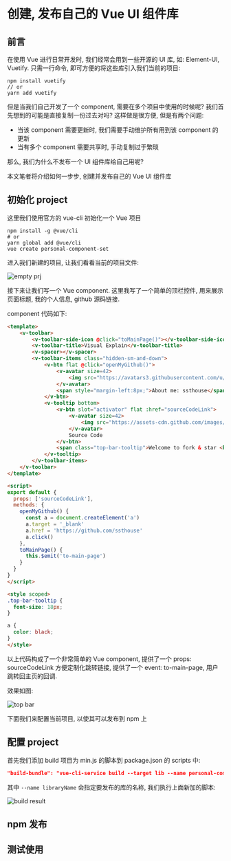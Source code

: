 # 创建, 发布自己的 Vue UI 组件库

## 前言

在使用 Vue 进行日常开发时, 我们经常会用到一些开源的 UI 库, 如: Element-UI, Vuetify. 只需一行命令, 即可方便的将这些库引入我们当前的项目:

```shell
npm install vuetify
// or
yarn add vuetify
```

但是当我们自己开发了一个 component, 需要在多个项目中使用的时候呢? 我们首先想到的可能是直接复制一份过去对吗? 这样做是很方便, 但是有两个问题:

- 当该 component 需要更新时, 我们需要手动维护所有用到该 component 的更新
- 当有多个 component 需要共享时, 手动复制过于繁琐

那么, 我们为什么不发布一个 UI 组件库给自己用呢?

本文笔者将介绍如何一步步, 创建并发布自己的 Vue UI 组件库

## 初始化 project

这里我们使用官方的 vue-cli 初始化一个 Vue 项目

```shell
npm install -g @vue/cli
# or
yarn global add @vue/cli
vue create personal-component-set
```

进入我们新建的项目, 让我们看看当前的项目文件:

![empty prj](https://raw.githubusercontent.com/ssthouse/d3-blog/master/create-own-vue-library/img/empty_prj.png)

接下来让我们写一个 Vue component. 这里我写了一个简单的顶栏控件, 用来展示页面标题, 我的个人信息, github 源码链接.

component 代码如下:

```html
<template>
    <v-toolbar>
        <v-toolbar-side-icon @click="toMainPage()"></v-toolbar-side-icon>
        <v-toolbar-title>Visual Explain</v-toolbar-title>
        <v-spacer></v-spacer>
        <v-toolbar-items class="hidden-sm-and-down">
            <v-btn flat @click="openMyGithub()">
                <v-avatar size=42>
                    <img src="https://avatars3.githubusercontent.com/u/10973821?s=460&v=4">
                </v-avatar>
                <span style="margin-left:8px;">About me: ssthouse</span>
            </v-btn>
            <v-tooltip bottom>
                <v-btn slot="activator" flat :href="sourceCodeLink">
                    <v-avatar size=42>
                        <img src="https://assets-cdn.github.com/images/modules/logos_page/GitHub-Mark.png">
                    </v-avatar>
                    Source Code
                </v-btn>
                <span class="top-bar-tooltip">Welcome to fork & star <br/> ; )</span>
            </v-tooltip>
        </v-toolbar-items>
    </v-toolbar>
</template>

<script>
export default {
  props: ['sourceCodeLink'],
  methods: {
    openMyGithub() {
      const a = document.createElement('a')
      a.target = '_blank'
      a.href = 'https://github.com/ssthouse'
      a.click()
    },
    toMainPage() {
      this.$emit('to-main-page')
    }
  }
}
</script>

<style scoped>
.top-bar-tooltip {
  font-size: 18px;
}

a {
  color: black;
}
</style>
```

以上代码构成了一个非常简单的 Vue component, 提供了一个 props: sourceCodeLink 方便定制化跳转链接, 提供了一个 event: to-main-page, 用户跳转回主页的回调.

效果如图:

![top bar](https://raw.githubusercontent.com/ssthouse/d3-blog/master/create-own-vue-library/img/top_bar.png)



下面我们来配置当前项目, 以使其可以发布到 npm 上

## 配置 project

首先我们添加 build 项目为 min.js 的脚本到 package.json 的 scripts 中:

```json
"build-bundle": "vue-cli-service build --target lib --name personal-component-set ./src/components/index.js",
```

其中 `--name libraryName` 会指定要发布的库的名称, 我们执行上面新加的脚本:

![build result](https://raw.githubusercontent.com/ssthouse/d3-blog/master/create-own-vue-library/img/run_build_bundle.png)





## npm 发布

## 测试使用